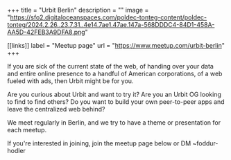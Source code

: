 +++
title = "Urbit Berlin"
description = ""
image = "https://sfo2.digitaloceanspaces.com/poldec-tonteg-content/poldec-tonteg/2024.2.26..23.7.31..4e14.7ae1.47ae.147a-568DDDC4-84D1-458A-AA5D-42FEB3A9DFA8.png"

[[links]]
label = "Meetup page"
url = "https://www.meetup.com/urbit-berlin"
+++

If you are sick of the current state of the web, of handing over your data and entire online presence to a handful of American corporations, of a web fueled with ads, then Urbit might be for you.

Are you curious about Urbit and want to try it? Are you an Urbit OG looking to find to find others? Do you want to build your own peer-to-peer apps and leave the centralized web behind?

We meet regularly in Berlin, and we try to have a theme or presentation for each meetup.

If you're interested in joining, join the meetup page below or DM ~foddur-hodler

